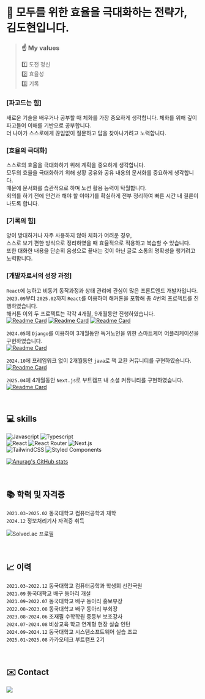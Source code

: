 # 👋 모두를 위한 효율을 극대화하는 전략가, 김도현입니다.

> ### ☝️ My values
> 1️⃣ 도전 정신 <br>
> 2️⃣ 효율성 <br>
> 3️⃣ 기록
>

### [파고드는 힘]
새로운 기술을 배우거나 공부할 때 체화를 가장 중요하게 생각합니다. 체화를 위해 깊이 파고들어 이해를 기반으로 공부합니다.<br>
더 나아가 스스로에게 끊임없이 질문하고 답을 찾아나가려고 노력합니다.

### [효율의 극대화]
스스로의 효율을 극대화하기 위해 계획을 중요하게 생각합니다.<br>
모두의 효율을 극대화하기 위해 상황 공유와 공유 내용의 문서화를 중요하게 생각합니다.<br>
때문에 문서화를 습관적으로 하며 노션 활용 능력이 탁월합니다. <br>
회의를 하기 전에 안건과 해야 할 이야기를 확실하게 전부 정리하여 빠른 시간 내 결론이 나도록 합니다.<br>

### [기록의 힘]
양이 방대하거나 자주 사용하지 않아 체화가 어려운 경우,<br>
스스로 보기 편한 방식으로 정리하였을 때 효율적으로 적용하고 복습할 수 있습니다.<br>
또한 대화한 내용을 단순히 음성으로 끝내는 것이 아닌 글로 소통의 명확성을 챙기려고 노력합니다.<br>

### [개발자로서의 성장 과정]
`React`에 능하고 비동기 동작과정과 상태 관리에 관심이 많은 프론트엔드 개발자입니다.<br>
`2023.09`부터 `2025.02`까지 `React`를 이용하여 해커톤을 포함해 총 4번의 프로젝트를 진행하였습니다.<br>
해커톤 이외 두 프로젝트는 각각 4개월, 9개월동안 진행하였습니다.<br>
[![Readme Card](https://github-readme-stats.vercel.app/api/pin/?username=ElegantChildren&repo=Frontend&cache-seconds=1)](https://github.com/ElegantChildren/FrontEnd)
[![Readme Card](https://github-readme-stats.vercel.app/api/pin/?username=DGUCapstoneDesignRealEstate&repo=Frontend)](https://github.com/DGUCapstoneDesignRealEstate/Frontend)
[![Readme Card](https://github-readme-stats.vercel.app/api/pin/?username=NiceDecision&repo=KTB-Hackathon-Frontend&cache-seconds=1)](https://github.com/NiceDecision/KTB-Hackathon-Frontend)

`2024.05`에 `Django`를 이용하여 3개월동안 독거노인을 위한 스마트케어 어플리케이션을 구현하였습니다.<br>
[![Readme Card](https://github-readme-stats.vercel.app/api/pin/?username=GraduationProj-SmarkCare&repo=SeniorSmarkCare)](https://github.com/GraduationProj-SmarkCare/SeniorSmarkCare)

`2024.10`에 프레임워크 없이 2개월동안 `java`로 책 교환 커뮤니티를 구현하였습니다.<br>
[![Readme Card](https://github-readme-stats.vercel.app/api/pin/?username=DGU-WebProject-Solution&repo=BookEum)](https://github.com/DGU-WebProject-Solution/BookEum)

`2025.04`에 4개월동안 `Next.js`로 부트캠프 내 소셜 커뮤니티를 구현하였습니다.<br>
[![Readme Card](https://github-readme-stats.vercel.app/api/pin/?username=100-hours-a-week&repo=22-tenten-fe)](https://github.com/100-hours-a-week/22-tenten-fe)

<br>

## 💻 skills
![Javascript](https://img.shields.io/badge/JavaScript-%23ffe000.svg?style=for-the-badge&logo=javascript&logoColor=%23ffffff)
![Typescript](https://img.shields.io/badge/TypeScript-3178C6?style=for-the-badge&logo=typescript&logoColor=white)<br>
![React](https://img.shields.io/badge/react-%2361DAFB.svg?style=for-the-badge&logo=react&logoColor=%23ffffff)
![React Router](https://img.shields.io/badge/React_Router-CA4245?style=for-the-badge&logo=react-router&logoColor=white)
![Next.js](https://img.shields.io/badge/next.js-000000?style=for-the-badge&logo=nextdotjs&logoColor=white) <br>
![TailwindCSS](https://img.shields.io/badge/Tailwind_CSS-grey?style=for-the-badge&logo=tailwind-css&logoColor=38B2AC)
![Styled Components](https://img.shields.io/badge/Styled_Components-DB7093?style=for-the-badge&logo=styled-components&logoColor=white)

[![Anurag's GitHub stats](https://github-readme-stats.vercel.app/api?username=okiidokim)](https://github.com/okiidokim)

<br>

## 📚 학력 및 자격증
`2021.03~2025.02` 동국대학교 컴퓨터공학과 재학<br>
`2024.12` 정보처리기사 자격증 취득

![Solved.ac 프로필](http://mazassumnida.wtf/api/v2/generate_badge?boj=scw09268)

<br>

## 📈 이력
`2021.03~2022.12` 동국대학교 컴퓨터공학과 학생회 선전국원<br>
`2021.09` 동국대학교 배구 동아리 개설<br>
`2021.09~2022.07` 동국대학교 배구 동아리 홍보부장<br>
`2022.08~2023.08` 동국대학교 배구 동아리 부회장<br>
`2023.08~2024.06` 조재필 수학학원 중등부 보조강사<br>
`2024.07~2024.08` 비상교육 학교 연계형 현장 실습 인턴<br>
`2024.09~2024.12` 동국대학교 시스템소프트웨어 실습 조교<br>
`2025.01~2025.08` 카카오테크 부트캠프 2기<br>

<br>

## ✉️ Contact
<a href="mailto:scw09268@naver.com">
  <img src="https://img.shields.io/badge/Gmail-EA4335?style=flat-square&logo=Gmail&logoColor=FFFFFF"/>
</a>
